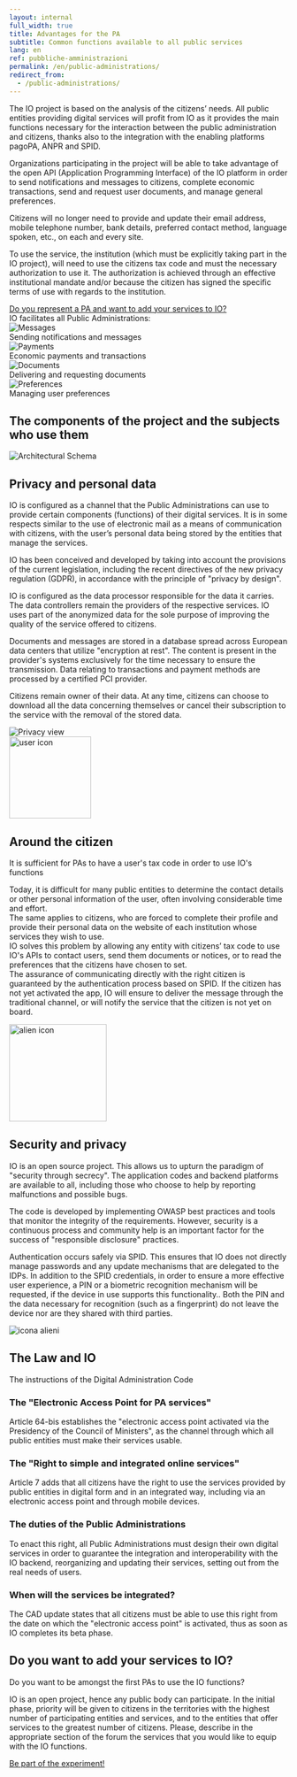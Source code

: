 ```yaml
---
layout: internal
full_width: true
title: Advantages for the PA
subtitle: Common functions available to all public services
lang: en
ref: pubbliche-amministrazioni
permalink: /en/public-administrations/
redirect_from:
  - /public-administrations/
---
```


<section class="container mw-60">
	<div class="row">
	<div class="col-md-8 internal-page__bodytable">
	<p>The IO project is based on the analysis of the citizens’ needs. All public entities providing digital services will profit from IO as it provides the main functions necessary for the  interaction between the public administration and citizens, thanks also to the integration with the enabling platforms pagoPA, ANPR and SPID.</p>
	<p>Organizations participating in the project will be able to take advantage of  the open API (Application Programming Interface) of the IO platform in order to  send notifications and messages to citizens, complete economic transactions, send and request user documents, and manage general preferences.</p>
	<p>Citizens will no longer need to provide and update their email address, mobile telephone number, bank details, preferred contact method, language spoken, etc., on each and every site.</p>
	<p>To use the service, the institution (which must be explicitly taking part in the IO project), will need to use the citizens tax code and  must the necessary authorization to use it. The authorization is achieved through  an effective institutional mandate and/or because the citizen has signed the specific terms of use with regards to the institution.</p>
		<a href="#onboard" class="font-weight-bold " >Do you represent a PA and want to add your services to IO?</a>
	</div>
	<div class="col-md-4" >
	<aside>
	IO facilitates all Public Administrations:
		<div class="row facilita-pa">
			<div class="col-3 text-right"><img class="img-fluid" src="{{ '/assets/img/icon-messages.svg' | relative_url }}" alt="Messages"></div>
			<div class="col-9">Sending notifications and messages</div>
		</div>
		<div class="row facilita-pa">
			<div class="col-3 text-right"><img class="img-fluid" src="{{ '/assets/img/icon-wallet.svg' | relative_url }}" alt="Payments"></div>
			<div class="col-9">Economic payments and transactions</div>
		</div>
		<div class="row facilita-pa">
			<div class="col-3 text-right"><img class="img-fluid" src="{{ '/assets/img/icon-document.svg' | relative_url }}" alt="Documents"></div>
			<div class="col-9">Delivering and requesting documents</div>
		</div>
		<div class="row facilita-pa">
			<div class="col-3 text-right"><img class="img-fluid" src="{{ '/assets/img/icon-settings.svg' | relative_url }}" alt="Preferences"></div>
			<div class="col-9">Managing user preferences</div>
		</div>
	</aside>
	</div>
	</div>
</section>
<section class=" pa-schema__wrapper" >
<h2 class="text-center">The components of the project and the subjects who use them</h2>
<div class="pa-schema__inner">
	<img class="pa-schema" src="{{ '/assets/img/pa-architectural-schema.png' | relative_url }}" alt="Architectural Schema">
</div>
</section>


<section class="privacy__wrapper">
	<div class="container mw-60">
	<h2>Privacy and personal data</h2>
	<p class="privacy__subtitle"></p>
	<div class="row">
	<div class="col-md-8">
	<p class="privacy__paragraph">
	IO is configured as a channel that the Public Administrations can use to provide certain components (functions) of their digital services. It is in some respects similar to the use of electronic mail as a means of communication with citizens, with the user’s personal data being stored by the entities that manage the services.
</p>
<p class="privacy__paragraph">
IO has been conceived and developed by taking into account the provisions of the current legislation, including the recent directives of the new privacy regulation (GDPR), in accordance with the principle of "privacy by design".
</p>
<p class="privacy__paragraph">
IO is configured as the data processor responsible for the data it carries. The data controllers remain the providers of the respective services. IO uses part of the anonymized data for the sole purpose of improving the quality of the service offered to citizens.
</p><p class="privacy__paragraph">
Documents and messages are stored in a database spread across European data centers that utilize "encryption at rest". The content is present in the provider's systems exclusively for the time necessary to ensure the transmission. Data relating to transactions and payment methods are processed by a certified PCI provider.
</p><p class="privacy__paragraph">
Citizens  remain owner of their  data. At any time, citizens can choose to download all the data concerning themselves or cancel their subscription to the service with the removal of the stored data.
	</p>
	</div>
	<div class="col-md-4 text-center">
	<div class="col__device__privacy">
	<img src="{{ '/assets/img/mockups/en/mockup-privacy.png' | relative_url }}" class="w-100" alt="Privacy view">
	</div>
	</div>
	</div>
	</div>
</section>

<section class="attorno-utente__wrapper">
	<div class="container mw-60">
	<div class="text-center">
	<img src="{{ '/assets/img/icon-user-green.svg' | relative_url }}" height="148" alt="user icon">
	</div>
	<h2 class="text-center">Around the citizen</h2>
	<p class="text-center attorno-utente__subtitle">
	It is sufficient for PAs to have a user's tax code in order to use IO's functions
	</p>
	<p class="text-justify mw-40 attorno-utente__paragraph">
	Today, it is difficult for many public entities to determine the contact details or other personal information of the user, often involving considerable time and  effort.<br>The same applies to citizens, who are forced to complete their profile and provide their personal data on the website of each institution whose services they wish to use.<br>
IO solves this problem by allowing any entity with citizens’  tax code to use IO's APIs to contact users, send them documents or notices, or to read the preferences that the citizens have chosen to set.<br>
The assurance of communicating directly with the right citizen is guaranteed by the authentication process based on SPID. If  the citizen has not yet activated the app, IO will ensure to deliver the message through the traditional channel, or will notify the service that the citizen is not yet on board.
	</p>
	</div>
</section>

<section class="sicurezza__wrapper">
	<img src="{{ '/assets/img/alien.gif' | relative_url }}" width="176" alt="alien icon" class="sicurezza__alien">
	<div class="container mw-60">
	<h2 class="text-center">Security and privacy</h2>
	<p class="text-justify mw-40 sicurezza__paragraph">
	IO is an open source project. This allows us to upturn the paradigm of "security through secrecy". The application codes and backend platforms are available to all, including those who choose to help by reporting malfunctions and possible bugs.</p><p class="text-justified mw-40 sicurezza__paragraph">
The code is developed by implementing OWASP best practices and tools that monitor the integrity of the requirements. However, security is a continuous process and community help is an important factor for the success of "responsible disclosure" practices.
</p><p class="text-justify mw-40 sicurezza__paragraph">
Authentication occurs safely via SPID. This ensures that IO does not directly manage passwords and any update mechanisms that are delegated to the IDPs. In addition to the SPID credentials, in order to ensure a more effective user experience, a PIN or  a biometric recognition mechanism will be requested, if the device in use supports this functionality.. Both the PIN and the data necessary for recognition (such as a fingerprint) do not leave the device nor are they shared with third parties.
	</p>
	</div>
	<div class="text-center container sicurezza__aliens">
		<img src="{{ '/assets/img/aliens.png' | relative_url }}" alt="icona alieni" class="img-fluid">
	</div>
</section>

<section class="legge__wrapper">
	<div class="container mw-60">
	<h2 class="text-center">The Law and IO</h2>
	<p class="text-center attorno-utente__subtitle">The instructions of the Digital Administration Code</p>
	<div class="row">
		<article class="col-sm-6 col-md-3">
		<h1 >The "Electronic Access Point for PA services"</h1>
		<p class="legge__paragraph">
	Article 64-bis establishes the "electronic access point activated via the Presidency of the Council of Ministers", as the channel through which all public entities must make their services usable.
</p>
		</article>
		<article class="col-sm-6 col-md-3">
		<h1 >The "Right to simple and integrated online services"</h1>
		<p class="legge__paragraph">
	Article 7 adds that all citizens have the right to use the services provided by public entities in digital form and in an integrated way, including via an electronic access point and through mobile devices.
</p>
		</article>
		<article class="col-sm-6 col-md-3">
		<h1 >The duties of the Public Administrations</h1>
		<p class="legge__paragraph">
	To enact this right, all Public Administrations must design their own digital services in order to guarantee the integration and interoperability with the IO backend, reorganizing and updating their services, setting out from the real needs of users.
</p>
		</article>
		<article class="col-sm-6 col-md-3">
		<h1 >When will the services be integrated?</h1>
		<p class=" legge__paragraph">
	The CAD update states that all citizens must be able to use this right from the date on which the "electronic access point" is activated, thus as soon as IO completes its beta phase.</p>
		</article>
	</div>
	</div>
</section>

<section class="onboard__wrapper" id="onboard" >
	<div class="container mw-60">
	<h2 class="text-center">Do you want to add your services to IO?
</h2>
	<p class="text-center onboard__subtitle">Do you want to be amongst the first PAs to use the IO functions?</p>
	<p class="text-center onboard__paragraph mw-50 mb-4">
	IO is an open project, hence any public body can participate. In the initial phase, priority will be given to citizens in the territories with the highest number of participating entities and services, and to the entities that offer services to the greatest number of citizens. Please, describe in the appropriate section of the forum the services that you would like to equip with the IO functions.
	</p>
	<div class="text-center">
	    <a href="https://forum.italia.it/c/progetto-io/proponi-un-servizio" class="btn btn-primary mt-4 mb-4" target="_blank" rel="noopener">Be part of the experiment!</a>
	</div>
	</div>
</section>

